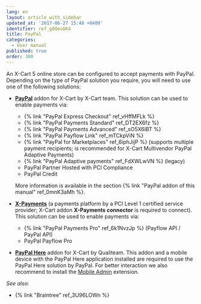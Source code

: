 ```yaml
---
lang: en
layout: article_with_sidebar
updated_at: '2017-06-27 15:48 +0400'
identifier: ref_g8OosGK4
title: PayPal
categories:
  - User manual
published: true
order: 300
---
```

An X-Cart 5 online store can be configured to accept payments with PayPal. Depending on the type of PayPal solution you require, you will need to use one of the following solutions: 

* **[PayPal](https://market.x-cart.com/addons/paypal.html "PayPal")** addon for X-Cart by X-Cart team. This solution can be used to enable payments via:

   *   {% link "PayPal Express Checkout" ref_vHffMFLk %}
   *   {% link "PayPal Payments Standard" ref_DT2EX6fz %}
   *   {% link "PayPal Payments Advanced" ref_sO5X6iBT %}
   *   {% link "PayPal Payflow Link" ref_mTCkpViN %}
   *   {% link "PayPal for Marketplaces" ref_6iphJijP %} (supports multiple payment recipients; is recommended for X-Cart Multivendor PayPal Adaptive Payments)
   *   {% link "PayPal Adaptive payments" ref_FdXWLwVN %} (legacy)
   *   PayPal Partner Hosted with PCI Compliance
   *   PayPal Credit
   
   More information is available in the section {% link "PayPal addon of this manual" ref_0mnK3aMh %}.

* **[X-Payments](https://www.x-payments.com/ "PayPal")** (a payments platform by a PCI Level 1 certified service provider; X-Cart addon **X-Payments connector** is required to connect). This solution can be used to enable payments via:

   *   {% link "PayPal Payments Pro" ref_6k1NvzJp %} (Payflow API / PayPal API)
   *   PayPal Payflow Pro

* **[PayPal Here](https://market.x-cart.com/addons/PayPal-Here-payment-module.html "PayPal")** addon for X-Cart by Qualiteam. This addon and a mobile device with the PayPal Here application installed are required to use the PayPal Here solution by PayPal. For better interaction we also recommend to install the [Mobile Admin](https://www.x-cart.com/extensions/addons/mobile-admin.html "PayPal") extension.


_See also:_

*   {% link "Braintree" ref_3U96LOWn %}